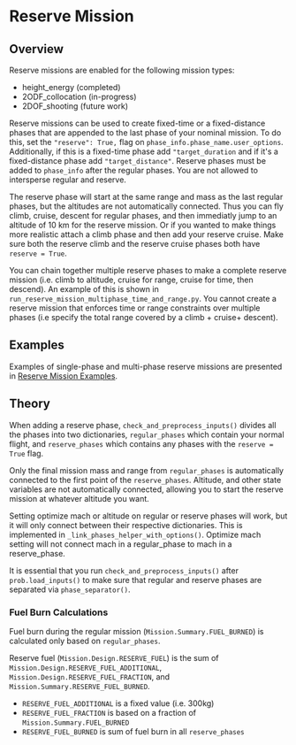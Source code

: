 # Reserve Mission

## Overview
Reserve missions are enabled for the following mission types:
* height_energy    (completed)
* 2ODF_collocation (in-progress)
* 2DOF_shooting    (future work)

Reserve missions can be used to create fixed-time or a fixed-distance phases that are appended to the last phase of your nominal mission. 
To do this, set the `"reserve": True,` flag on `phase_info.phase_name.user_options`. 
Additionally, if this is a fixed-time phase add `"target_duration` and if it's a fixed-distance phase add `"target_distance"`. 
Reserve phases must be added to `phase_info` after the regular phases. You are not allowed to intersperse regular and reserve. 

The reserve phase will start at the same range and mass as the last regular phases, but the altitudes are not automatically connected. 
Thus you can fly climb, cruise, descent for regular phases, and then immediatly jump to an altitude of 10 km for the reserve mission. 
Or if you wanted to make things more realistic attach a climb phase and then add your reserve cruise. Make sure both the reserve climb and the reserve cruise phases both have `reserve = True`.

You can chain together multiple reserve phases to make a complete reserve mission (i.e. climb to altitude, cruise for range, cruise for time, then descend). 
An example of this is shown in `run_reserve_mission_multiphase_time_and_range.py`. 
You cannot create a reserve mission that enforces time or range constraints over multiple phases (i.e specify the total range covered by a climb + cruise+ descent). 

## Examples
Examples of single-phase and multi-phase reserve missions are presented in [Reserve Mission Examples](../docs/examples/reserve_missions.md).

## Theory
When adding a reserve phase, `check_and_preprocess_inputs()` divides all the phases into two dictionaries, `regular_phases` which contain your normal flight, and `reserve_phases` which contains any phases with the `reserve = True` flag.

Only the final mission mass and range from `regular_phases` is automatically connected to the first point of the `reserve_phases`. 
Altitude, and other state variables are not automatically connected, allowing you to start the reserve mission at whatever altitude you want.

Setting optimize mach or altitude on regular or reserve phases will work, but it will only connect between their respective dictionaries. 
This is implemented in `_link_phases_helper_with_options()`. Optimize mach setting will not connect mach in a regular_phase to mach in a reserve_phase. 

It is essential that you run `check_and_preprocess_inputs()` after `prob.load_inputs()` to make sure that regular and reserve phases are separated via `phase_separator()`.

### Fuel Burn Calculations
Fuel burn during the regular mission (`Mission.Summary.FUEL_BURNED`) is calculated only based on `regular_phases`. 

Reserve fuel (`Mission.Design.RESERVE_FUEL`) is the sum of `Mission.Design.RESERVE_FUEL_ADDITIONAL`, `Mission.Design.RESERVE_FUEL_FRACTION`, and `Mission.Summary.RESERVE_FUEL_BURNED`. 
* `RESERVE_FUEL_ADDITIONAL` is a fixed value (i.e. 300kg)
* `RESERVE_FUEL_FRACTION` is based on a fraction of `Mission.Summary.FUEL_BURNED` 
* `RESERVE_FUEL_BURNED` is sum of fuel burn in all `reserve_phases`
